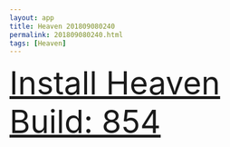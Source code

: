 ```yaml
---
layout: app
title: Heaven 201809080240
permalink: 201809080240.html
tags: [Heaven]
---
```

<div class="pure-g">
    <div class="pure-u-1-1" style="font-size: 4em">
        <a class="pure-button-primary" href="itms-services://?action=download-manifest&url=https%3A%2F%2Flitsungyisigono.github.io%2FTestScript%2Fmanifests%2F201809080240.plist"><i class="fa fa-download" aria-hidden="true"></i>Install Heaven Build: 854</a>
    </div>
</div>